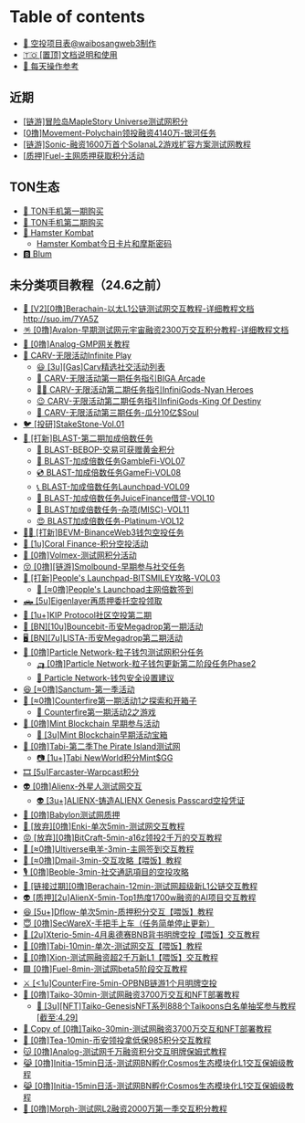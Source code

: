 # Table of contents

* [🥱 空投项目表@waibosangweb3制作](README.md)
* [🇹🇴 \[置顶\]文档说明和使用](<README (2).md>)
* [📖 每天操作参考](mei-tian-cao-zuo-can-kao.md)

## 近期

* [\[链游\]冒险岛MapleStory Universe测试网积分](jin-qi/lian-you-mao-xian-dao-maplestory-universe-ce-shi-wang-ji-fen.md)
* [\[0撸\]Movement-Polychain领投融资4140万-银河任务](jin-qi/0-lu-movementpolychain-ling-tou-rong-zi-4140-wan-yin-he-ren-wu.md)
* [\[链游\]Sonic-融资1600万首个SolanaL2游戏扩容方案测试网教程](jin-qi/page.md)
* [\[质押\]Fuel-主网质押获取积分活动](jin-qi/zhi-ya-fuel-zhu-wang-zhi-ya-huo-qu-ji-fen-huo-dong.md)

## TON生态

* [🥎 TON手机第一期购买](<README (1).md>)
* [🏉 TON手机第二期购买](ton-sheng-tai/ton-shou-ji-di-er-qi-gou-mai.md)
* [🐹 Hamster Kombat](ton-sheng-tai/hamster-kombat/README.md)
  * [Hamster Kombat今日卡片和摩斯密码](ton-sheng-tai/hamster-kombat/hamster-kombat-jin-ri-ka-pian-he-mo-si-mi-ma.md)
* [🅱️ Blum](ton-sheng-tai/blum.md)

## 未分类项目教程（24.6之前）

* [🐻 \[V2\]\[0撸\]Berachain-以太L1公链测试网交互教程-详细教程文档http://suo.im/7YA5Z](wei-fen-lei-xiang-mu-jiao-cheng-24.6-zhi-qian/v20-lu-berachain-yi-tai-l1-gong-lian-ce-shi-wang-jiao-hu-jiao-cheng-xiang-xi-jiao-cheng-wen-dang-htt.md)
* [🪅 \[0撸\]Avalon-早期测试网元宇宙融资2300万交互积分教程-详细教程文档](wei-fen-lei-xiang-mu-jiao-cheng-24.6-zhi-qian/0-lu-avalon-zao-qi-ce-shi-wang-yuan-yu-zhou-rong-zi-2300-wan-jiao-hu-ji-fen-jiao-cheng-xiang-xi-jiao.md)
* [🤭 \[0撸\]Analog-GMP网关教程](wei-fen-lei-xiang-mu-jiao-cheng-24.6-zhi-qian/0-lu-analoggmp-wang-guan-jiao-cheng.md)
* [🎩 CARV-无限活动Infinite Play](wei-fen-lei-xiang-mu-jiao-cheng-24.6-zhi-qian/carv-wu-xian-huo-dong-infinite-play/README.md)
  * [😃 \[3u\]\[Gas\]Carv精选社交活动列表](wei-fen-lei-xiang-mu-jiao-cheng-24.6-zhi-qian/carv-wu-xian-huo-dong-infinite-play/page.md)
  * [🚛 CARV-无限活动第一期任务指引BIGA Arcade](wei-fen-lei-xiang-mu-jiao-cheng-24.6-zhi-qian/carv-wu-xian-huo-dong-infinite-play/carv-wu-xian-huo-dong-di-yi-qi-ren-wu-zhi-yin-biga-arcade.md)
  * [🦸‍♀️ CARV-无限活动第二期任务指引InfiniGods-Nyan Heroes](wei-fen-lei-xiang-mu-jiao-cheng-24.6-zhi-qian/carv-wu-xian-huo-dong-infinite-play/carv-wu-xian-huo-dong-di-er-qi-ren-wu-zhi-yin-infinigodsnyan-heroes.md)
  * [😉 CARV-无限活动第二期任务指引InfiniGods-King Of Destiny](wei-fen-lei-xiang-mu-jiao-cheng-24.6-zhi-qian/carv-wu-xian-huo-dong-infinite-play/carv-wu-xian-huo-dong-di-er-qi-ren-wu-zhi-yin-infinigodsking-of-destiny.md)
  * [🙂 CARV-无限活动第三期任务-瓜分10亿$Soul](wei-fen-lei-xiang-mu-jiao-cheng-24.6-zhi-qian/carv-wu-xian-huo-dong-infinite-play/carv-wu-xian-huo-dong-di-san-qi-ren-wu-gua-fen-10-yi-soul.md)
* [🐦 \[投研\]StakeStone-Vol.01](wei-fen-lei-xiang-mu-jiao-cheng-24.6-zhi-qian/stakestonevol.01-tou-yan.md)
* [🥸 \[打新\]BLAST-第二期加成倍数任务](wei-fen-lei-xiang-mu-jiao-cheng-24.6-zhi-qian/da-xin-blast-di-er-qi-jia-cheng-bei-shu-ren-wu/README.md)
  * [🏹 BLAST-BEBOP-交易可获赠黄金积分](wei-fen-lei-xiang-mu-jiao-cheng-24.6-zhi-qian/da-xin-blast-di-er-qi-jia-cheng-bei-shu-ren-wu/blastbebop-jiao-yi-ke-huo-zeng-huang-jin-ji-fen.md)
  * [🚛 BLAST-加成倍数任务GambleFi-VOL07](wei-fen-lei-xiang-mu-jiao-cheng-24.6-zhi-qian/da-xin-blast-di-er-qi-jia-cheng-bei-shu-ren-wu/blast-jia-cheng-bei-shu-ren-wu-gamblefivol07.md)
  * [💿 BLAST-加成倍数任务GameFi-VOL08](wei-fen-lei-xiang-mu-jiao-cheng-24.6-zhi-qian/da-xin-blast-di-er-qi-jia-cheng-bei-shu-ren-wu/blast-jia-cheng-bei-shu-ren-wu-gamefivol08.md)
  * [📞 BLAST-加成倍数任务Launchpad-VOL09](wei-fen-lei-xiang-mu-jiao-cheng-24.6-zhi-qian/da-xin-blast-di-er-qi-jia-cheng-bei-shu-ren-wu/blast-jia-cheng-bei-shu-ren-wu-launchpadvol09.md)
  * [👋 BLAST-加成倍数任务JuiceFinance借贷-VOL10](wei-fen-lei-xiang-mu-jiao-cheng-24.6-zhi-qian/da-xin-blast-di-er-qi-jia-cheng-bei-shu-ren-wu/blast-jia-cheng-bei-shu-ren-wu-juicefinance-jie-dai-vol10.md)
  * [🤩 BLAST加成倍数任务-杂项(MISC)-VOL11](wei-fen-lei-xiang-mu-jiao-cheng-24.6-zhi-qian/da-xin-blast-di-er-qi-jia-cheng-bei-shu-ren-wu/blast-jia-cheng-bei-shu-ren-wu-za-xiang-miscvol11.md)
  * [😍 BLAST加成倍数任务-Platinum-VOL12](wei-fen-lei-xiang-mu-jiao-cheng-24.6-zhi-qian/da-xin-blast-di-er-qi-jia-cheng-bei-shu-ren-wu/blast-jia-cheng-bei-shu-ren-wu-platinumvol12.md)
* [🚵‍♀️ \[打新\]BEVM-BinanceWeb3钱包空投任务](wei-fen-lei-xiang-mu-jiao-cheng-24.6-zhi-qian/da-xin-bevmbinanceweb3-qian-bao-kong-tou-ren-wu.md)
* [🛞 \[1u\]Coral Finance-积分空投活动](wei-fen-lei-xiang-mu-jiao-cheng-24.6-zhi-qian/1ucoral-finance-ji-fen-kong-tou-huo-dong.md)
* [🎣 \[0撸\]Volmex-测试网积分活动](wei-fen-lei-xiang-mu-jiao-cheng-24.6-zhi-qian/0-lu-volmex-ce-shi-wang-ji-fen-huo-dong.md)
* [😚 \[0撸\]\[链游\]Smolbound-早期参与社交任务](wei-fen-lei-xiang-mu-jiao-cheng-24.6-zhi-qian/0-lu-lian-you-smolbound-zao-qi-can-yu-she-jiao-ren-wu.md)
* [🚐 \[打新\]People's Launchpad-BITSMILEY攻略-VOL03](wei-fen-lei-xiang-mu-jiao-cheng-24.6-zhi-qian/da-xin-peoples-launchpadbitsmiley-gong-le-vol03/README.md)
  * [🥎 \[≈0撸\]People's Launchpad主网倍数签到](wei-fen-lei-xiang-mu-jiao-cheng-24.6-zhi-qian/da-xin-peoples-launchpadbitsmiley-gong-le-vol03/0-lu-peoples-launchpad-zhu-wang-bei-shu-qian-dao.md)
* [🛻 \[5u\]Eigenlayer再质押委托空投领取](wei-fen-lei-xiang-mu-jiao-cheng-24.6-zhi-qian/5ueigenlayer-zai-zhi-ya-wei-tuo-kong-tou-ling-qu.md)
* [🎣 \[1u+\]KIP Protocol社区空投第二期](wei-fen-lei-xiang-mu-jiao-cheng-24.6-zhi-qian/1u+kip-protocol-she-qu-kong-tou-di-er-qi.md)
* [🦽 \[BN\]\[10u\]Bouncebit-币安Megadrop第一期活动](wei-fen-lei-xiang-mu-jiao-cheng-24.6-zhi-qian/bn10ubouncebit-bi-an-megadrop-di-yi-qi-huo-dong.md)
* [🖥️ \[BN\]\[7u\]LISTA-币安Megadrop第二期活动](wei-fen-lei-xiang-mu-jiao-cheng-24.6-zhi-qian/bn7ulista-bi-an-megadrop-di-er-qi-huo-dong.md)
* [💛 \[0撸\]Particle Network-粒子钱包测试网积分任务](wei-fen-lei-xiang-mu-jiao-cheng-24.6-zhi-qian/0-lu-particle-network-li-zi-qian-bao-ce-shi-wang-ji-fen-ren-wu/README.md)
  * [🛺 \[0撸\]Particle Network-粒子钱包更新第二阶段任务Phase2](wei-fen-lei-xiang-mu-jiao-cheng-24.6-zhi-qian/0-lu-particle-network-li-zi-qian-bao-ce-shi-wang-ji-fen-ren-wu/0-lu-particle-network-li-zi-qian-bao-geng-xin-di-er-jie-duan-ren-wu-phase2.md)
  * [📲 Particle Network-钱包安全设置建议](wei-fen-lei-xiang-mu-jiao-cheng-24.6-zhi-qian/0-lu-particle-network-li-zi-qian-bao-ce-shi-wang-ji-fen-ren-wu/particle-network-qian-bao-an-quan-she-zhi-jian-yi.md)
* [😆 \[≈0撸\]Sanctum-第一季活动](wei-fen-lei-xiang-mu-jiao-cheng-24.6-zhi-qian/0-lu-sanctum-di-yi-ji-huo-dong.md)
* [🚨 \[≈0撸\]Counterfire第一期活动1之探索和开箱子](wei-fen-lei-xiang-mu-jiao-cheng-24.6-zhi-qian/0-lu-counterfire-di-yi-qi-huo-dong-1-zhi-tan-suo-he-kai-xiang-zi/README.md)
  * [🚡 Counterfire第一期活动2之游戏](wei-fen-lei-xiang-mu-jiao-cheng-24.6-zhi-qian/0-lu-counterfire-di-yi-qi-huo-dong-1-zhi-tan-suo-he-kai-xiang-zi/counterfire-di-yi-qi-huo-dong-2-zhi-you-xi.md)
* [🌲 \[0撸\]Mint Blockchain 早期参与活动](wei-fen-lei-xiang-mu-jiao-cheng-24.6-zhi-qian/0-lu-mint-blockchain-zao-qi-can-yu-huo-dong/README.md)
  * [🌲 \[3u\]Mint Blockchain早期活动宝箱](wei-fen-lei-xiang-mu-jiao-cheng-24.6-zhi-qian/0-lu-mint-blockchain-zao-qi-can-yu-huo-dong/3umint-blockchain-zao-qi-huo-dong-bao-xiang.md)
* [📸 \[0撸\]Tabi-第二季The Pirate Island测试网](wei-fen-lei-xiang-mu-jiao-cheng-24.6-zhi-qian/0-lu-tabi-di-er-ji-the-pirate-island-ce-shi-wang/README.md)
  * [📷 \[1u+\]Tabi NewWorld积分Mint$GG](wei-fen-lei-xiang-mu-jiao-cheng-24.6-zhi-qian/0-lu-tabi-di-er-ji-the-pirate-island-ce-shi-wang/1u+tabi-newworld-ji-fen-mintgg.md)
* [🎞️ \[5u\]Farcaster-Warpcast积分](wei-fen-lei-xiang-mu-jiao-cheng-24.6-zhi-qian/5ufarcasterwarpcast-ji-fen.md)
* [👽 \[0撸\]Alienx-外星人测试网交互](wei-fen-lei-xiang-mu-jiao-cheng-24.6-zhi-qian/0-lu-alienx-wai-xing-ren-ce-shi-wang-jiao-hu/README.md)
  * [👽 \[3u+\]ALIENX-铸造ALIENX Genesis Passcard空投凭证](wei-fen-lei-xiang-mu-jiao-cheng-24.6-zhi-qian/0-lu-alienx-wai-xing-ren-ce-shi-wang-jiao-hu/3u+alienx-zhu-zao-alienx-genesis-passcard-kong-tou-ping-zheng.md)
* [👼 \[0撸\]Babylon测试网质押](wei-fen-lei-xiang-mu-jiao-cheng-24.6-zhi-qian/0-lu-babylon-ce-shi-wang-zhi-ya.md)
* [🤬 \[放弃\]\[0撸\]Enki-单次5min-测试网交互教程](wei-fen-lei-xiang-mu-jiao-cheng-24.6-zhi-qian/fang-qi-0-lu-enki-dan-ci-5min-ce-shi-wang-jiao-hu-jiao-cheng.md)
* [😡 \[放弃\]\[0撸\]BitCraft-5min-a16z领投2千万的交互教程](wei-fen-lei-xiang-mu-jiao-cheng-24.6-zhi-qian/fang-qi-0-lu-bitcraft5mina16z-ling-tou-2-qian-wan-de-jiao-hu-jiao-cheng.md)
* [🐏 \[≈0撸\]Ultiverse电羊-3min-主网签到交互教程](wei-fen-lei-xiang-mu-jiao-cheng-24.6-zhi-qian/0-lu-ultiverse-dian-yang-3min-zhu-wang-qian-dao-jiao-hu-jiao-cheng.md)
* [📧 \[≈0撸\]Dmail-3min-交互攻略【喂饭】教程](wei-fen-lei-xiang-mu-jiao-cheng-24.6-zhi-qian/0-lu-dmail3min-jiao-hu-gong-le-wei-fan-jiao-cheng.md)
* [🎙️ \[0撸\]Beoble-3min-社交通訊項目的空投攻略](wei-fen-lei-xiang-mu-jiao-cheng-24.6-zhi-qian/0-lu-beoble3min-she-jiao-tong-xun-xiang-mu-di-kong-tou-gong-le.md)
* [🐻 \[链接过期\]\[0撸\]Berachain-12min-测试网超级新L1公链交互教程](wei-fen-lei-xiang-mu-jiao-cheng-24.6-zhi-qian/lian-jie-guo-qi-0-lu-berachain12min-ce-shi-wang-chao-ji-xin-l1-gong-lian-jiao-hu-jiao-cheng.md)
* [👽 \[质押\]\[2u\]AlienX-5min-Top1热度1700w融资的AI项目交互教程](wei-fen-lei-xiang-mu-jiao-cheng-24.6-zhi-qian/zhi-ya-2ualienx5mintop1-re-du-1700w-rong-zi-de-ai-xiang-mu-jiao-hu-jiao-cheng.md)
* [😆 \[5u+\]Dflow-单次5min-质押积分交互【喂饭】教程](wei-fen-lei-xiang-mu-jiao-cheng-24.6-zhi-qian/5u+dflow-dan-ci-5min-zhi-ya-ji-fen-jiao-hu-wei-fan-jiao-cheng.md)
* [😇 \[0撸\]SecWareX-手把手上车（任务简单停止更新）](wei-fen-lei-xiang-mu-jiao-cheng-24.6-zhi-qian/0-lu-secwarex-shou-ba-shou-shang-che-ren-wu-jian-dan-ting-zhi-geng-xin.md)
* [🦕 \[2u\]Xterio-5min-4月奥德赛BNB背书明牌空投【喂饭】交互教程](wei-fen-lei-xiang-mu-jiao-cheng-24.6-zhi-qian/2uxterio5min4-yue-ao-de-sai-bnb-bei-shu-ming-pai-kong-tou-wei-fan-jiao-hu-jiao-cheng.md)
* [🚠 \[0撸\]Tabi-10min-单次-测试网交互【喂饭】教程](wei-fen-lei-xiang-mu-jiao-cheng-24.6-zhi-qian/0-lu-tabi10min-dan-ci-ce-shi-wang-jiao-hu-wei-fan-jiao-cheng.md)
* [🌋 \[0撸\]Xion-测试网融资超2千万新L1【喂饭】交互教程](wei-fen-lei-xiang-mu-jiao-cheng-24.6-zhi-qian/0-lu-xion-ce-shi-wang-rong-zi-chao-2-qian-wan-xin-l1-wei-fan-jiao-hu-jiao-cheng.md)
* [🟩 \[0撸\]Fuel-8min-测试网beta5阶段交互教程](wei-fen-lei-xiang-mu-jiao-cheng-24.6-zhi-qian/0-lu-fuel8min-ce-shi-wang-beta5-jie-duan-jiao-hu-jiao-cheng.md)
* [⚔️ \[<1u\]CounterFire-5min-OPBNB链游1个月明牌空投](wei-fen-lei-xiang-mu-jiao-cheng-24.6-zhi-qian/1ucounterfire5minopbnb-lian-you-1-ge-yue-ming-pai-kong-tou.md)
* [🗼 \[0撸\]Taiko-30min-测试网融资3700万交互和NFT部署教程](wei-fen-lei-xiang-mu-jiao-cheng-24.6-zhi-qian/0-lu-taiko30min-ce-shi-wang-rong-zi-3700-wan-jiao-hu-he-nft-bu-shu-jiao-cheng/README.md)
  * [🥎 \[3u\]\[NFT\]Taiko-GenesisNFT系列888个Taikoons白名单抽奖参与教程\[截至:4.29\]](wei-fen-lei-xiang-mu-jiao-cheng-24.6-zhi-qian/0-lu-taiko30min-ce-shi-wang-rong-zi-3700-wan-jiao-hu-he-nft-bu-shu-jiao-cheng/3unfttaikogenesisnft-xi-lie-888-ge-taikoons-bai-ming-dan-chou-jiang-can-yu-jiao-cheng-jie-zhi-4.29.md)
* [🍃 Copy of \[0撸\]Taiko-30min-测试网融资3700万交互和NFT部署教程](wei-fen-lei-xiang-mu-jiao-cheng-24.6-zhi-qian/copy-of-0-lu-taiko30min-ce-shi-wang-rong-zi-3700-wan-jiao-hu-he-nft-bu-shu-jiao-cheng.md)
* [🍵 \[0撸\]Tea-10min-币安领投拿低保985积分交互教程](wei-fen-lei-xiang-mu-jiao-cheng-24.6-zhi-qian/0-lu-tea10min-bi-an-ling-tou-na-di-bao-985-ji-fen-jiao-hu-jiao-cheng.md)
* [😽 \[0撸\]Analog-测试网千万融资积分交互明牌保姆式教程](wei-fen-lei-xiang-mu-jiao-cheng-24.6-zhi-qian/0-lu-analog-ce-shi-wang-qian-wan-rong-zi-ji-fen-jiao-hu-ming-pai-bao-mu-shi-jiao-cheng.md)
* [😹 \[0撸\]Initia-15min日活-测试网BN孵化Cosmos生态模块化L1交互保姆级教程](wei-fen-lei-xiang-mu-jiao-cheng-24.6-zhi-qian/0-lu-initia15min-ri-huo-ce-shi-wang-bn-fu-hua-cosmos-sheng-tai-mo-kuai-hua-l1-jiao-hu-bao-mu-ji-jiao.md)
* [😹 \[0撸\]Initia-15min日活-测试网BN孵化Cosmos生态模块化L1交互保姆级教程](wei-fen-lei-xiang-mu-jiao-cheng-24.6-zhi-qian/0-lu-initia15min-ri-huo-ce-shi-wang-bn-fu-hua-cosmos-sheng-tai-mo-kuai-hua-l1-jiao-hu-bao-mu-ji-ji-1.md)
* [🤑 \[0撸\]Morph-测试网L2融资2000万第一季交互积分教程](wei-fen-lei-xiang-mu-jiao-cheng-24.6-zhi-qian/0-lu-morph-ce-shi-wang-l2-rong-zi-2000-wan-di-yi-ji-jiao-hu-ji-fen-jiao-cheng.md)

